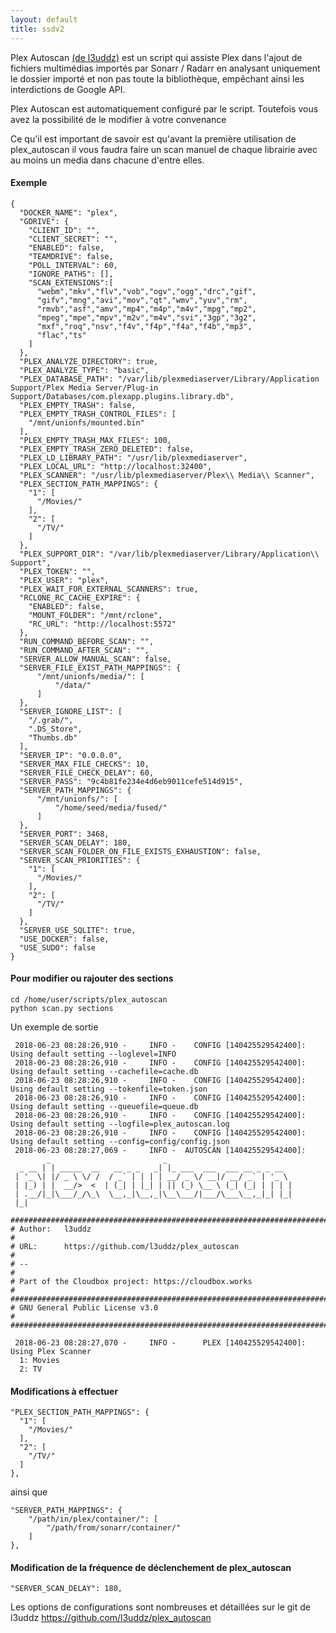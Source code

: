 ```yaml
---
layout: default
title: ssdv2
---
```

Plex Autoscan [(de l3uddz)](https://github.com/l3uddz/plex_autoscan) est un script qui assiste Plex dans l'ajout de fichiers multimédias importés par Sonarr / Radarr en analysant uniquement le dossier importé et non pas toute la bibliothèque, empêchant ainsi les interdictions de Google API.

Plex Autoscan est automatiquement configuré par le script. Toutefois vous avez la possibilité de le modifier à votre convenance

Ce qu'il est important de savoir est qu'avant la première utilisation de plex_autoscan il vous faudra faire un scan manuel de chaque librairie avec au moins un media dans chacune d'entre elles.

#### Exemple

```
{
  "DOCKER_NAME": "plex",
  "GDRIVE": {
    "CLIENT_ID": "",
    "CLIENT_SECRET": "",
    "ENABLED": false,
    "TEAMDRIVE": false,
    "POLL_INTERVAL": 60,
    "IGNORE_PATHS": [],
    "SCAN_EXTENSIONS":[
      "webm","mkv","flv","vob","ogv","ogg","drc","gif",
      "gifv","mng","avi","mov","qt","wmv","yuv","rm",
      "rmvb","asf","amv","mp4","m4p","m4v","mpg","mp2",
      "mpeg","mpe","mpv","m2v","m4v","svi","3gp","3g2",
      "mxf","roq","nsv","f4v","f4p","f4a","f4b","mp3",
      "flac","ts"
    ]
  },
  "PLEX_ANALYZE_DIRECTORY": true,
  "PLEX_ANALYZE_TYPE": "basic",
  "PLEX_DATABASE_PATH": "/var/lib/plexmediaserver/Library/Application Support/Plex Media Server/Plug-in Support/Databases/com.plexapp.plugins.library.db",
  "PLEX_EMPTY_TRASH": false,
  "PLEX_EMPTY_TRASH_CONTROL_FILES": [
    "/mnt/unionfs/mounted.bin"
  ],
  "PLEX_EMPTY_TRASH_MAX_FILES": 100,
  "PLEX_EMPTY_TRASH_ZERO_DELETED": false,
  "PLEX_LD_LIBRARY_PATH": "/usr/lib/plexmediaserver",
  "PLEX_LOCAL_URL": "http://localhost:32400",
  "PLEX_SCANNER": "/usr/lib/plexmediaserver/Plex\\ Media\\ Scanner",
  "PLEX_SECTION_PATH_MAPPINGS": {
    "1": [
      "/Movies/"
    ],
    "2": [
      "/TV/"
    ]
  },
  "PLEX_SUPPORT_DIR": "/var/lib/plexmediaserver/Library/Application\\ Support",
  "PLEX_TOKEN": "",
  "PLEX_USER": "plex",
  "PLEX_WAIT_FOR_EXTERNAL_SCANNERS": true,
  "RCLONE_RC_CACHE_EXPIRE": {
    "ENABLED": false,
    "MOUNT_FOLDER": "/mnt/rclone",
    "RC_URL": "http://localhost:5572"
  },
  "RUN_COMMAND_BEFORE_SCAN": "",
  "RUN_COMMAND_AFTER_SCAN": "",
  "SERVER_ALLOW_MANUAL_SCAN": false,
  "SERVER_FILE_EXIST_PATH_MAPPINGS": {
      "/mnt/unionfs/media/": [
          "/data/"
      ]
  },
  "SERVER_IGNORE_LIST": [
    "/.grab/",
    ".DS_Store",
    "Thumbs.db"
  ],
  "SERVER_IP": "0.0.0.0",
  "SERVER_MAX_FILE_CHECKS": 10,
  "SERVER_FILE_CHECK_DELAY": 60,
  "SERVER_PASS": "9c4b81fe234e4d6eb9011cefe514d915",
  "SERVER_PATH_MAPPINGS": {
      "/mnt/unionfs/": [
          "/home/seed/media/fused/"
      ]
  },
  "SERVER_PORT": 3468,
  "SERVER_SCAN_DELAY": 180,
  "SERVER_SCAN_FOLDER_ON_FILE_EXISTS_EXHAUSTION": false,
  "SERVER_SCAN_PRIORITIES": {
    "1": [
      "/Movies/"
    ],
    "2": [
      "/TV/"
    ]
  },
  "SERVER_USE_SQLITE": true,
  "USE_DOCKER": false,
  "USE_SUDO": false
}
```

#### Pour modifier ou rajouter des sections

```
cd /home/user/scripts/plex_autoscan
python scan.py sections

```

Un exemple de sortie  

```
 2018-06-23 08:28:26,910 -     INFO -    CONFIG [140425529542400]: Using default setting --loglevel=INFO
 2018-06-23 08:28:26,910 -     INFO -    CONFIG [140425529542400]: Using default setting --cachefile=cache.db
 2018-06-23 08:28:26,910 -     INFO -    CONFIG [140425529542400]: Using default setting --tokenfile=token.json
 2018-06-23 08:28:26,910 -     INFO -    CONFIG [140425529542400]: Using default setting --queuefile=queue.db
 2018-06-23 08:28:26,910 -     INFO -    CONFIG [140425529542400]: Using default setting --logfile=plex_autoscan.log
 2018-06-23 08:28:26,910 -     INFO -    CONFIG [140425529542400]: Using default setting --config=config/config.json
 2018-06-23 08:28:27,069 -     INFO -  AUTOSCAN [140425529542400]:
        _                         _
  _ __ | | _____  __   __ _ _   _| |_ ___  ___  ___ __ _ _ __
 | '_ \| |/ _ \ \/ /  / _` | | | | __/ _ \/ __|/ __/ _` | '_ \
 | |_) | |  __/>  <  | (_| | |_| | || (_) \__ \ (_| (_| | | | |
 | .__/|_|\___/_/\_\  \__,_|\__,_|\__\___/|___/\___\__,_|_| |_|
 |_|

#########################################################################
# Author:   l3uddz                                                      #
# URL:      https://github.com/l3uddz/plex_autoscan                     #
# --                                                                    #
# Part of the Cloudbox project: https://cloudbox.works                  #
#########################################################################
# GNU General Public License v3.0                                       #
#########################################################################

 2018-06-23 08:28:27,070 -     INFO -      PLEX [140425529542400]: Using Plex Scanner
  1: Movies
  2: TV
```

#### Modifications à effectuer

```
"PLEX_SECTION_PATH_MAPPINGS": {
  "1": [
    "/Movies/"
  ],
  "2": [
    "/TV/"
  ]
},
```
ainsi que  

```
"SERVER_PATH_MAPPINGS": {
    "/path/in/plex/container/": [
        "/path/from/sonarr/container/"
    ]
},
```
#### Modification de la fréquence de déclenchement de plex_autoscan

```
"SERVER_SCAN_DELAY": 180,
```

Les options de configurations sont nombreuses et détaillées sur le git de l3uddz
https://github.com/l3uddz/plex_autoscan